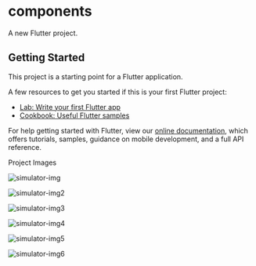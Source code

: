 # components

A new Flutter project.

## Getting Started

This project is a starting point for a Flutter application.

A few resources to get you started if this is your first Flutter project:

- [Lab: Write your first Flutter app](https://flutter.dev/docs/get-started/codelab)
- [Cookbook: Useful Flutter samples](https://flutter.dev/docs/cookbook)

For help getting started with Flutter, view our
[online documentation](https://flutter.dev/docs), which offers tutorials,
samples, guidance on mobile development, and a full API reference.


Project Images

![simulator-img](https://raw.githubusercontent.com/teulys/FlutterTest/master/assets/img/simulator-img1.jpg)

![simulator-img2](https://raw.githubusercontent.com/teulys/FlutterTest/master/assets/img/simulator-img2.jpg)

![simulator-img3](https://raw.githubusercontent.com/teulys/FlutterTest/master/assets/img/simulator-img3.jpg)

![simulator-img4](https://raw.githubusercontent.com/teulys/FlutterTest/master/assets/img/simulator-img4.jpg)

![simulator-img5](https://raw.githubusercontent.com/teulys/FlutterTest/master/assets/img/simulator-img5.jpg)

![simulator-img6](https://raw.githubusercontent.com/teulys/FlutterTest/master/assets/img/simulator-img6.jpg)